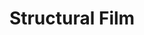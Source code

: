 ---
ee_id: '168'
site: '1'
type: '2'
long_id: 2007-002 Structural Film
url: 2007-002-structural-film
year: '2007'
medium: 16mm film
commission:
add_credit:
dims:
pitch: "​Digital video filter of scratched film transferred to 16mm film."
ps: "​Somewhere along the way on this one, a file got corrupted in one of the transfers,
  and some bits of colored stuff showed up, anyway, I kept it in the film, but those
  weren’t actually part of the plan."
live_url:
related: "[135] [2008-004-personal-film] 2008-004 Personal Film"
title: Structural Film
youtube:
imgs: structural-film-2007-002-still-1-database-ih_1.jpg
subheading:
year2: '2007'
download:
add_credits:
related_code:
! '':
layout: things-i-made
---